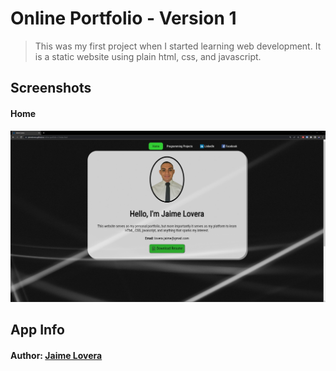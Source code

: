 # Online Portfolio - Version 1

> This was my first project when I started learning web development. It is a static website using plain html, css, and javascript.

## Screenshots

#### Home

![Home](./readme_screenshots/home.jpg)

## App Info

#### Author: [Jaime Lovera](https://github.com/jaimelovera)
